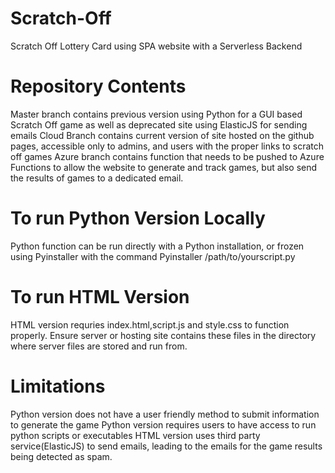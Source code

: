 # Scratch-Off
Scratch Off Lottery Card using SPA website with a Serverless Backend

# Repository Contents
Master branch contains previous version using Python for a GUI based Scratch Off game as well as deprecated site using ElasticJS for sending emails
Cloud Branch contains current version of site hosted on the github pages, accessible only to admins, and users with the proper links to scratch off games
Azure branch contains function that needs to be pushed to Azure Functions to allow the website to generate and track
games, but also send the results of games to a dedicated email.

# To run Python Version Locally
Python function can be run directly with a Python installation, or frozen using Pyinstaller with the command
Pyinstaller /path/to/yourscript.py

# To run HTML Version
HTML version requries index.html,script.js and style.css to function properly. Ensure server or hosting site
contains these files in the directory where server files are stored and run from.

# Limitations
Python version does not have a user friendly method to submit information to generate the game
Python version requires users to have access to run python scripts or executables
HTML version uses third party service(ElasticJS) to send emails, leading to the emails for the game results
being detected as spam.
